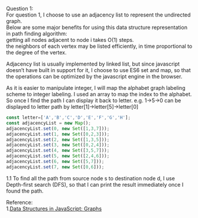 Question 1:  
For question 1, I choose to use an adjacency list to represent the undirected graph.  
Below are some major benefits for using this data structure representation in path finding algorithm:  
getting all nodes adjacent to node i takes O(1) steps.  
the neighbors of each vertex may be listed efficiently, in time proportional to the degree of the vertex.  

Adjacency list is usually implemented by linked list, but since javascript doesn’t have built in support for it, 
I choose to use ES6 set and map, so that the operations can be optimized by the javascript engine in the browser.  

As it is easier to manipulate integer, I will map the alphabet graph labeling scheme to integer labeling.
I used an array to map the index to the alphabet. So once I find the path I can display it back to letter.
e.g. 1->5->0 can be displayed to letter path by letter[1]->letter[5]->letter[0]
```js
const letter=['A','B','C','D','E','F','G','H'];
const adjacencyList = new Map();
adjacencyList.set(0, new Set([1,3,7]));
adjacencyList.set(1, new Set([0,2,3]));
adjacencyList.set(2, new Set([1,3,5]));
adjacencyList.set(3, new Set([0,2,4]));
adjacencyList.set(4, new Set([3,5,7]));
adjacencyList.set(5, new Set([2,4,6]));
adjacencyList.set(6, new Set([5,7]));
adjacencyList.set(7, new Set([0,6]));
```

1.1 To find all the path from source node s to destination node d,
I use Depth-first search (DFS), so that I can print the result immediately once I found the path.

Reference:  
1.[Data Structures in JavaScript: Graphs](https://medium.com/better-programming/basic-interview-data-structures-in-javascript-graphs-3f9118aeb078)  
